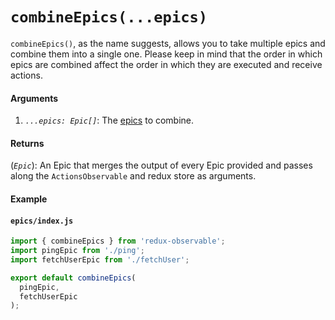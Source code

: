 # `combineEpics(...epics)`

`combineEpics()`, as the name suggests, allows you to take multiple epics and combine them into a single one.
Please keep in mind that the order in which epics are combined affect the order in which they are executed and receive actions.

#### Arguments

1. *`...epics: Epic[]`*: The [epics](../basics/Epics.md) to combine.

#### Returns

(*`Epic`*): An Epic that merges the output of every Epic provided and passes along the `ActionsObservable` and redux store as arguments.

#### Example

#### `epics/index.js`

```js
import { combineEpics } from 'redux-observable';
import pingEpic from './ping';
import fetchUserEpic from './fetchUser';

export default combineEpics(
  pingEpic,
  fetchUserEpic
);
```
